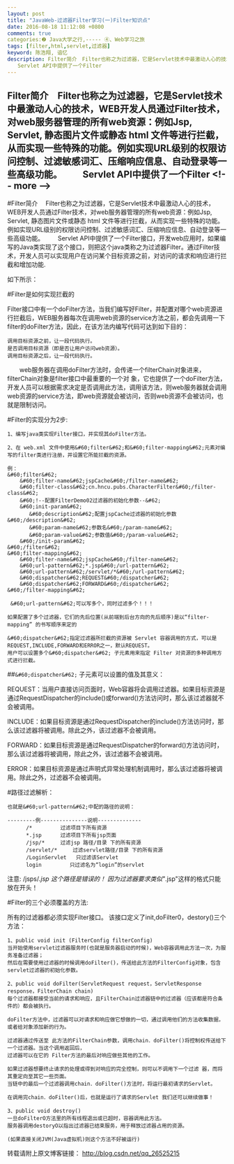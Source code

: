 ```yaml
---
layout: post
title: "JavaWeb-过滤器Filter学习(一)Filter知识点"
date: 2016-08-18 11:12:08 +0800
comments: true
categories:❷ Java大学之行,----- ④、Web学习之旅
tags: [filter,html,servlet,过滤器]
keyword: 陈浩翔, 谙忆
description: Filter简介　Filter也称之为过滤器，它是Servlet技术中最激动人心的技术，WEB开发人员通过Filter技术，对web服务器管理的所有web资源：例如Jsp, Servlet, 静态图片文件或静态 html 文件等进行拦截，从而实现一些特殊的功能。例如实现URL级别的权限访问控制、过滤敏感词汇、压缩响应信息、自动登录等一些高级功能。 
　　Servlet API中提供了一个Filter 
---
```



Filter简介　Filter也称之为过滤器，它是Servlet技术中最激动人心的技术，WEB开发人员通过Filter技术，对web服务器管理的所有web资源：例如Jsp, Servlet, 静态图片文件或静态 html 文件等进行拦截，从而实现一些特殊的功能。例如实现URL级别的权限访问控制、过滤敏感词汇、压缩响应信息、自动登录等一些高级功能。 
　　Servlet API中提供了一个Filter
&#60;!-- more --&#62;
----------

#Filter简介
　Filter也称之为过滤器，它是Servlet技术中最激动人心的技术，WEB开发人员通过Filter技术，对web服务器管理的所有web资源：例如Jsp, Servlet, 静态图片文件或静态 html 文件等进行拦截，从而实现一些特殊的功能。例如实现URL级别的权限访问控制、过滤敏感词汇、压缩响应信息、自动登录等一些高级功能。
　　Servlet API中提供了一个Filter接口，开发web应用时，如果编写的Java类实现了这个接口，则把这个java类称之为过滤器Filter。通过Filter技术，开发人员可以实现用户在访问某个目标资源之前，对访问的请求和响应进行拦截和增加功能.

如下所示：



#Filter是如何实现拦截的

Filter接口中有一个doFilter方法，当我们编写好Filter，并配置对哪个web资源进行拦截后，WEB服务器每次在调用web资源的service方法之前，都会先调用一下filter的doFilter方法，因此，在该方法内编写代码可达到如下目的：

```
调用目标资源之前，让一段代码执行。
是否调用目标资源（即是否让用户访问web资源）。
调用目标资源之后，让一段代码执行。
```

　　web服务器在调用doFilter方法时，会传递一个filterChain对象进来，filterChain对象是filter接口中最重要的一个对 象，它也提供了一个doFilter方法，开发人员可以根据需求决定是否调用此方法，调用该方法，则web服务器就会调用web资源的service方法，即web资源就会被访问，否则web资源不会被访问，也就是限制访问。


#Filter的实现分为2步:

```
1、编写java类实现Filter接口，并实现其doFilter方法。

2、在 web.xml 文件中使用&#60;filter&#62;和&#60;filter-mapping&#62;元素对编写的filter类进行注册，并设置它所能拦截的资源。

例：
&#60;filter&#62;
    &#60;filter-name&#62;jspCache&#60;/filter-name&#62;
    &#60;filter-class&#62;cn.hncu.pubs.CharacterFilter&#60;/filter-class&#62; 
    &#60;!--配置FilterDemo02过滤器的初始化参数--&#62;
    &#60;init-param&#62;
	   &#60;description&#62;配置jspCache过滤器的初始化参数&#60;/description&#62;
	   &#60;param-name&#62;参数名&#60;/param-name&#62;
	   &#60;param-value&#62;参数值&#60;/param-value&#62;
    &#60;/init-param&#62;
&#60;/filter&#62;
&#60;filter-mapping&#62;
    &#60;filter-name&#62;jspCache&#60;/filter-name&#62;
    &#60;url-pattern&#62;*.jsp&#60;/url-pattern&#62;
    &#60;url-pattern&#62;/servlet/*&#60;/url-pattern&#62;
    &#60;dispatcher&#62;REQUEST&#60;/dispatcher&#62;
    &#60;dispatcher&#62;FORWARD&#60;/dispatcher&#62;
&#60;/filter-mapping&#62;

 &#60;url-pattern&#62;可以写多个，同时过滤多个！！！

如果配置了多个过滤器，它们的先后位置(从前端到后台方向的先后顺序)是以“filter-mapping” 的书写顺序来定的  

&#60;dispatcher&#62;指定过滤器所拦截的资源被 Servlet 容器调用的方式，可以是REQUEST,INCLUDE,FORWARD和ERROR之一，默认REQUEST。
用户可以设置多个&#60;dispatcher&#62; 子元素用来指定 Filter 对资源的多种调用方式进行拦截。
```

##`&#60;dispatcher&#62;` 子元素可以设置的值及其意义：

REQUEST：当用户直接访问页面时，Web容器将会调用过滤器。如果目标资源是通过RequestDispatcher的include()或forward()方法访问时，那么该过滤器就不会被调用。

INCLUDE：如果目标资源是通过RequestDispatcher的include()方法访问时，那么该过滤器将被调用。除此之外，该过滤器不会被调用。

FORWARD：如果目标资源是通过RequestDispatcher的forward()方法访问时，那么该过滤器将被调用，除此之外，该过滤器不会被调用。

ERROR：如果目标资源是通过声明式异常处理机制调用时，那么该过滤器将被调用。除此之外，过滤器不会被调用。

#路径过滤解析：

```
也就是&#60;url-pattern&#62;中配的路径的说明：

---------例---------------说明--------------
      /*         过滤项目下所有资源
      *.jsp      过滤项目下所有jsp页面
      /jsp/*     过滤jsp 路径/目录 下的所有资源
	  /servlet/*     过滤servlet路径/目录 下的所有资源
	  /LoginServlet   只过滤该Servlet
	  login         只过滤名为“login”的servlet
```
注意:
/jsps/*.jsp  这个路径是错误的！
因为过滤器要求类似"*.jsp"这样的格式只能放在开头！


#Filter的三个必须覆盖的方法:

所有的过滤器都必须实现Filter接口。
该接口定义了init,doFilter0，destory()三个方法：

```
1、public void init (FilterConfig filterConfig) 
当开始使用servlet过滤器服务时(也就是服务器启动的时候)，Web容器调用此方法一次，为服务准备过滤器；
然后在需要使用过滤器的时候调用doFilter()，传送给此方法的FilterConfig对象，包含servlet过滤器的初始化参数。

2、public void doFilter(ServletRequest request，ServletResponse response，FilterChain chain)    
每个过滤器都接受当前的请求和响应，且FilterChain过滤器链中的过滤器（应该都是符合条件的）都会被执行。

doFilter方法中，过滤器可以对请求和响应做它想做的一切，通过调用他们的方法收集数据，或者给对象添加新的行为。

过滤器通过传送至 此方法的FilterChain参数，调用chain．doFilter()将控制权传送给下一个过滤器。当这个调用返回后，
过滤器可以在它的 Filter方法的最后对响应做些其他的工作。 

如果过滤器想要终止请求的处理或得到对响应的完全控制，则可以不调用下一个过滤 器，而将其重定向至其它一些页面。
当链中的最后一个过滤器调用chain．doFilter()方法时，将运行最初请求的Servlet。  
         
在调用完chain．doFilter()后，也就是运行了请求的Servlet 我们还可以继续做事！
         
3、public void destroy()
一旦doFilterO方法里的所有线程退出或已超时，容器调用此方法。
服务器调用destoryO以指出过滤器已结束服务，用于释放过滤器占用的资源。

(如果直接关闭JVM(Java虚拟机)则这个方法不好被运行)
```


转载请附上原文博客链接： 
http://blog.csdn.net/qq_26525215